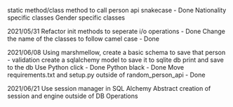static method/class method to call person api
snakecase - Done
Nationality specific classes
Gender specific classes



2021/05/31
Refactor init methods to seperate i/o operations - Done
Change the name of the classes to follow camel case - Done


2021/06/08
Using marshmellow, create a basic schema to save that person - validation
create a sqlalchemy model to save it to sqlite db
print and save to the db
Use Python click - Done
Python black - Done
Move requirements.txt and setup.py outside of random_person_api - Done



2021/06/21
Use session manager in SQL Alchemy
Abstract creation of session and engine outside of DB Operations
